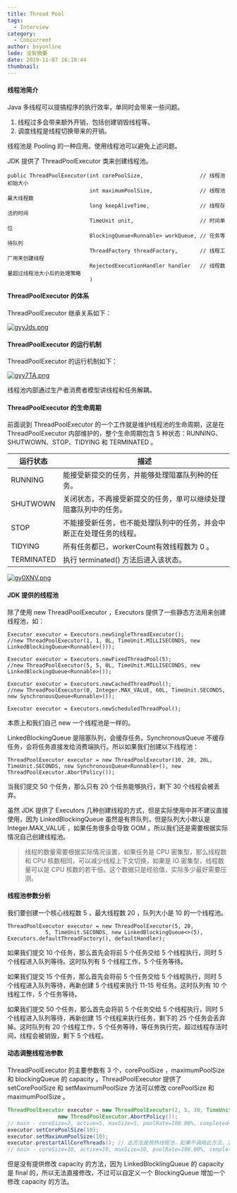 ```yaml
---
title: Thread Pool
tags:
  - Interview
category:
  - Concurrent
author: bsyonline
lede: 没有摘要
date: 2019-11-07 16:10:44
thumbnail:
---
```


#### 线程池简介

Java 多线程可以提搞程序的执行效率，单同时会带来一些问题。

1. 线程过多会带来额外开销，包括创建销毁线程等。
2. 调度线程是线程切换带来的开销。

线程池是 Pooling 的一种应用。使用线程池可以避免上述问题。

JDK 提供了 ThreadPoolExecutor 类来创建线程池。


```
public ThreadPoolExecutor(int corePoolSize,                  // 线程池初始大小
						  int maximumPoolSize,               // 线程池最大线程数
						  long keepAliveTime,                // 线程存活的时间
						  TimeUnit unit,                     // 时间单位
						  BlockingQueue<Runnable> workQueue, // 任务等待队列
						  ThreadFactory threadFactory,       // 线程工厂用来创建线程
						  RejectedExecutionHandler handler   // 线程数量超过线程池大小后的处理策略
						  ) 
```
#### ThreadPoolExecutor 的体系

ThreadPoolExecutor 继承关系如下：

<a href="https://imgtu.com/i/gyyJds"><img src="https://z3.ax1x.com/2021/05/15/gyyJds.png" alt="gyyJds.png" border="0" /></a>

#### ThreadPoolExecutor 的运行机制

ThreadPoolExecutor 的运行机制如下：

<a href="https://imgtu.com/i/gyy7TA"><img src="https://z3.ax1x.com/2021/05/15/gyy7TA.png" alt="gyy7TA.png" border="0" /></a>

线程池内部通过生产者消费者模型讲线程和任务解耦。

#### ThreadPoolExecutor 的生命周期

前面说到 ThreadPoolExecutor 的一个工作就是维护线程池的生命周期，这是在 ThreadPoolExecutor 内部维护的，整个生命周期包含 5 种状态：RUNNING、SHUTWOWN、STOP、TIDYING 和 TERMINATED 。

| 运行状态   | 描述                                                         |
| ---------- | ------------------------------------------------------------ |
| RUNNING    | 能接受新提交的任务，并能够处理阻塞队列种的任务。             |
| SHUTWOWN   | 关闭状态，不再接受新提交的任务，单可以继续处理阻塞队列中的任务。 |
| STOP       | 不能接受新任务，也不能处理队列中的任务，并会中断正在处理任务的线程。 |
| TIDYING    | 所有任务都已，workerCount有效线程数为 0 。                   |
| TERMINATED | 执行 terminated() 方法后进入该状态。                         |

<a href="https://imgtu.com/i/gy0XNV"><img src="https://z3.ax1x.com/2021/05/15/gy0XNV.png" alt="gy0XNV.png" border="0"></a>



#### JDK 提供的线程池
除了使用 new ThreadPoolExecutor ，Executors 提供了一些静态方法用来创建线程池，如：

```
Executor executor = Executors.newSingleThreadExecutor();
//new ThreadPoolExecutor(1, 1, 0L, TimeUnit.MILLISECONDS, new LinkedBlockingQueue<Runnable>()));
```

```
Executor executor = Executors.newFixedThreadPool(5);
//new ThreadPoolExecutor(5, 5, 0L, TimeUnit.MILLISECONDS, new LinkedBlockingQueue<Runnable>());
```

```
Executor executor = Executors.newCachedThreadPool();
//new ThreadPoolExecutor(0, Integer.MAX_VALUE, 60L, TimeUnit.SECONDS, new SynchronousQueue<Runnable>());
```

```
Executor executor = Executors.newScheduledThreadPool();
```

本质上和我们自己 new 一个线程池是一样的。

LinkedBlockingQueue 是阻塞队列，会缓存任务。SynchronousQueue 不缓存任务，会将任务直接发给消费端执行。所以如果我们创建以下线程池：

```
ThreadPoolExecutor executor = new ThreadPoolExecutor(10, 20, 20L, TimeUnit.SECONDS, new SynchronousQueue<Runnable>(), new ThreadPoolExecutor.AbortPolicy());
```

当我们提交 50 个任务，那么只有 20 个任务能够执行，剩下 30 个线程会被丢弃。


虽然 JDK 提供了 Executors 几种创建线程的方式，但是实际使用中并不建议直接使用，因为 LinkedBlockingQueue 虽然是有界队列，但是队列大小默认是 Integer.MAX_VALUE ，如果任务很多会导致 OOM 。所以我们还是需要根据实际情况自己创建线程池。
>线程的数量需要根据实际情况设置，如果任务是 CPU 密集型，那么线程数和 CPU 核数相同，可以减少线程上下文切换，如果是 IO 密集型，线程数量可以是 CPU 核数的若干倍。这个数据只是经验值，实际多少最好需要压测。



#### 线程池参数分析

我们要创建一个核心线程数 5 ，最大线程数 20 ，队列大小是 10 的一个线程池。

```
ThreadPoolExecutor executor = new ThreadPoolExecutor(5, 20,
            5, TimeUnit.SECONDS, new LinkedBlockingQueue<>(5), Executors.defaultThreadFactory(), defaultHandler);
```


如果我们提交 10 个任务，那么首先会将前 5 个任务交给 5 个线程执行，同时 5 个线程进入队列等待。这时队列有 5 个线程工作，5 个任务等待。

如果我们提交 15 个任务，那么首先会将前 5 个任务交给 5 个线程执行，同时 5 个线程进入队列等待，再新创建 5 个线程来执行 11-15 号任务。这时队列有 10 个线程工作，5 个任务等待。

如果我们提交 50 个任务，那么首先会将前 5 个任务交给 5 个线程执行，同时 5 个线程进入队列等待，再新创建 15 个线程来执行任务，剩下的 25 个任务会丢弃掉。这时队列有 20 个线程工作，5 个任务等待，等任务执行完，超过线程存活时间，线程会被销毁，剩下 5 个线程。



#### 动态调整线程池参数

ThreadPoolExecutor 的主要参数有 3 个，corePoolSize ，maximumPoolSize 和 blockingQueue 的 capacity 。ThreadPoolExecutor 提供了 setCorePoolSize 和 setMaximumPoolSize 方法可以修改 corePoolSize 和 maximumPoolSize 。

```java
ThreadPoolExecutor executor = new ThreadPoolExecutor(2, 5, 30, TimeUnit.SECONDS, new LinkedBlockingDeque<>(10),
                new ThreadPoolExecutor.AbortPolicy());
// main - coreSize=2, active=5, maxSize=5, poolRate=100.00%, completed=0, queueSize=10, queued=10, remain=0, queueRate=100.00%
executor.setCorePoolSize(10);
executor.setMaximumPoolSize(10);
executor.prestartAllCoreThreads(); // 此方法是预热线程池，如果不调用此方法，活动线程数不一定是10
// main - coreSize=10, active=10, maxSize=10, poolRate=100.00%, completed=0, queueSize=10, queued=5, remain=5, queueRate=50.00%
```

但是没有提供修改 capacity 的方法，因为 LinkedBlocklingQueue 的 capacity 是 final 的，所以无法直接修改，不过可以自定义一个 BlockingQueue 增加一个修改 capacity 的方法。

